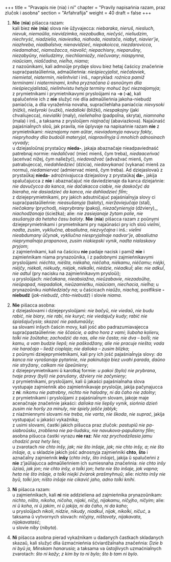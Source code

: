 +++
title = "Pravapis nie (nia) i ni"
chapter = "Pravily napisańnia razam, praz zlučok i asobna"
section = "Arfahrafija"
weight = 40
draft = false
+++

1. __Nie__ (__nia__) pišacca razam:
<br>kali biez __nie__ (__nia__) slova nie ŭžyvajecca: _niebaraka_, _nieruš_, _niesluch_, _nievuk_, _niemaŭlia_, _nievidzimka_, _niezabudka_, _niečyść_, _nieliudzim_, _niechryść_, _niadzielia_, _niaviestka_, _niahoda_, _niastača_, _niabyt_, _niavier’je_, _niazhreba_, _niadbaĺstva_; _nienavidzieć_, _niepakoicca_, _niezdarovicca_, _niedamahać_, _niamožacca_, _niavolić_; _niepachisny_, _nieparušny_, _niezabyŭny_, _nieliudzimy_, _niechliamiažy_, _niečuvany_; _niaspynna_, _niaŭciam_, _niaščadna_, _nieĺha_, _niama_;
<br>z nazoŭnikami, kali admoŭje prydaje slovu biez hetaj čaścicy značeńnie supraćpastaŭlieńnia, admaŭlieńnia: _nieśpiecyjalist_, _niečalaviek_, _niemietal_, _niatermin_, _nielinhvist_ i inš., napryklad: _roźnica pamiž terminami i niaterminami_, _kniha pryznačana ŭ asnoŭnym dlia nieśpiecyjalistaŭ_, _nielinhvistu hetyja terminy mohuć być nieznajomyja_;
<br>z prymietnikami i prymietnikavymi prysloŭjami na __-o__ (__-a__), kali spalučeńnie ich z __nie__ služyć nie dlia admaŭlieńnia jakoha-niebudź paniaćcia, a dlia vyražeńnia novaha, supraćliehlaha paniaćcia: _nievysoki_ (niźki), _niešyroki_ (vuźki), _niedalioki_ (bliźki), _niespakojny_ (jaki chvaliujecca), _nievialiki_ (maly), _nieliehaĺna_ (padpoĺna, skryta), _niamnoha_ (mala) i inš., a taksama z prysloŭjem _niajnačaj_ (abaviazkova). Najaŭnaść pajaśniaĺnych sloŭ, jak pravila, nie ŭplyvaje na napisańnie razam __nie__ z prymietnikami: _nieznajomy nam aŭtar_, _nieviadomyja navucy fakty_, _niepryhodny dlia budoŭli materyjal_, _niapraviĺnyja ŭ mnohich adnosinach vyvady_;
<br>u dziejasloŭnaj prystaŭcy __nieda-__, jakaja abaznačaje nieadpaviednaść patrebnaj normie: _niedaličvać_ (mieć mienš, čym treba), _niedaaceńvać_ (aceńvać nižej, čym naliežyć), _niedavažvać_ (advažvać mienš, čym patrabujecca), _niedahliedzieć_ (dzicia), _niedavykanać_ (vykanać mienš za normu), _niedamiervać_ (admiervać mienš, čym treba). Ad dziejaslovaŭ z prystaŭkaj __nieda-__ adroźnivajucca dziejaslovy z prystaŭkaj __da-__, jakija spalučajucca z __nie__ i abaznačajuć nie daviedzienaje da kanca dziejańnie: _nie davučycca da kanca_, _nie dačakacca ciabie_, _nie daskočyć da bieraha_, _nie dasiadzieć da kanca_, _nie dahliadzieć fiĺm_;
<br>z dziejeprymietnikami, pry jakich adsutničajuć pajaśniaĺnyja slovy ci supraćpastaŭlieńnie: _nieasušanyja_ (baloty), _nieržaviejučaja_ (staĺ), _niečakany_ (prychod), _nieprybrany_ (pakoj), _niezačynienyja_ (dźviery)_, _niachodžanaja_ (ściežka); alie: _nie zasiejanaje žytam polie_, _nie asušanyja da hetaha času baloty_. __Nie__ (__nia__) pišacca razam z poŭnymi dziejeprymietnikami i prymietnikami pry najaŭnaści pry ich sloŭ _vieĺmi_, _nadta_, _zusim_, _vykliučna_, _absaliutna_, _niezvyčajna_ i inš.: _vieĺmi nieabdumany ŭčynak_, _vykliučna niespryjaĺnaje nadvor’je_, _absaliutna nieprymaĺnaja prapanova_, _zusim niakiepski vynik_, _nadta nialaskavy pryjom_;
<br>z zajmieńnikami, kali na čaścicu __nie__ padaje nacisk i pamiž __nie__ i zajmieńnikam niama prynazoŭnika, i z padobnymi zajmieńnikavymi prysloŭjami: _nie&#769;chta_, _nie&#769;šta_, _nie&#769;kaha_, _nie&#769;čaha_, _nie&#769;kamu_, _nie&#769;čamu_; _nie&#769;jki_, _nie&#769;jčy_, _nie&#769;kali_, _nie&#769;kudy_, _nie&#769;jak_, _nie&#769;kaĺki_, _nie&#769;dzie_, _nie&#769;adkuĺ_; alie: _nie adkuĺ_, _nie adtuĺ_ (pry nacisku na zajmieńnikavym prysloŭi);
<br>u prysloŭjach: _niečakana_, _nieabsiažna_, _nieŭzabavie_, _niezadoŭha_, _nieŭpapad_, _niepadaliok_, _nieŭzamietku_, _niaŭciam_, _niechacia_, _nieĺha_; u prynazoŭniku _niahliedziačy na_; u čaścicach _niaŭžo_, _niachaj_, postfiksie __-niebudź__ (_jak-niebudź_, _chto-niebudź_) i slovie _niama_.

2. __Nie__ pišacca asobna:
<br>z dziejaslovami i dziejeprysloŭjami: _nie bačyŭ_, _nie viedaŭ_, _nie budu rabić_, _nie biary_, _nie rabi_, _nie kuryć_; _nie viedajučy kudy_; _rabić nie śpiašajučysia_; _skazać nie padumaŭšy_;
<br>sa slovami inšych čaścin movy, kali jość abo padrazumiavajecca supraćpastaŭlieńnie: _nie ščaście, a adno hora z vami_; _liuboha kolieru, toĺki nie žoŭtaha_; _zachodzić da nas, alie nie časta_; _nie dva – boĺš_; _nie kamu, a vam budzie liepš_; _nie paškodžany, alie nie pracuje niešta_; _vada nie haračaja – liedź cioplaja_; _nie dalioka – zusim blizka_;
<br>z poŭnymi dziejeprymietnikami, kali pry ich jość pajaśniaĺnyja slovy: _da kanca nie vyrašanaje pytańnie_, _nie pakinutaja biez uvahi parada_, _daŭno nie stryžany_, _calkam nie ŭpeŭnieny_;
<br>z dziejeprymietnikami ŭ karotkaj formie: _u pakoi (bylo) nie prybrana_, _tvaje pravy (byli) nie parušany_, _dźviery nie začynieny_;
<br>z prymietnikami, prysloŭjami, kali ŭ jakaści pajaśniaĺnaha slova vystupaje zajmieńnik abo zajmieńnikavaje prysloŭje, jakija pačynajucca z __ni__: _nikomu nie patrebny_, _nichto nie halodny_, _ni da čaho nie zdoĺny_;
<br>z prymietnikami i prysloŭjami z pajaśniaĺnym slovam, jakoje maje acenačnaje značeńnie jakaści: _dalioka nie liepšy vynik_, _siońnia dzień zusim nie horšy za minuly_, _nie śpiely jašče jablyk_;
<br>z niaźmiennymi slovami _nie treba_, _nie varta_, _nie škoda_, _nie suprać_, jakija vystupajuć u jakaści vykaźnika;
<br>z usimi slovami, častki jakich pišucca praz zlučok: _pastupiŭ nie pa-siabroŭsku_, _zrobliena nie pa-liudsku_, _nie navukova-papuliarny fiĺm_;
<br>asobna pišucca častki vyrazu __nie raz__: _Nie raz prychodzilasia jamu chadzić praz hety lies_;
<br>u zvarotach _nie chto inšy, jak_; _nie što inšaje, jak_; _nie chto inšy, a_; _nie što inšaje, a_, u skladzie jakich jość adnosnyja zajmieńniki __chto__, __što__ i aznačaĺny zajmieńnik __inšy__ (_chto inšy_, _što inšaje_), jakija ŭ spalučeńni z __nie__ z’jaŭliajucca admaŭlieńniem ich sumiesnaha značeńnia: _nie chto inšy ŭziaŭ, jak jon_; _nie chto inšy, a toĺki jon_; _heta nie što inšaje, jak vapna_; _heta nie što inšaje, a toĺki niejki źviarok prašmyhnuŭ_; alie: _nichto inšy nie byŭ, toĺki jon_; _ništo inšaje nie cikavić jaho, adno toĺki knihi_.

3. __Ni__ pišacca razam:
<br>u zajmieńnikach, kali __ni__ nie addzieliena ad zajmieńnika prynazoŭnikam: _nichto_, _ništo_, _nikoha_, _ničoha_, _nijaki_, _ničyj_, _nijakamu_, _ničyjho_, _ničyim_; alie: _ni ŭ koha_, _ni ŭ jakim_, _ni ŭ jakija_, _ni da čaho_, _ni da kaho_;
<br>u prysloŭjach _nikoli_, _nidzie_, _nikudy_, _niadkuĺ_, _nijak_, _nikoĺki_, _ničuć_, a taksama ŭ vytvornych slovach: _ničyjny_, _ništavaty_, _nijakavata_, _nijakavataść_;
<br>u slovie _niby_ (_nibyta_).

4. __Ni__ pišacca asobna pierad vykaźnikam u dadanych častkach skladanych skazaŭ, kali služyć dlia ŭzmaćnieńnia śćviardžaĺnaha značeńnia: _Dzie b ni byŭ ja, Minskam hanarusia_; a taksama va ŭstojlivych uzmaćniaĺnych zvarotach: _što ni kažy_; _z kim by to ni bylo_; _što b tam ni bylo_.